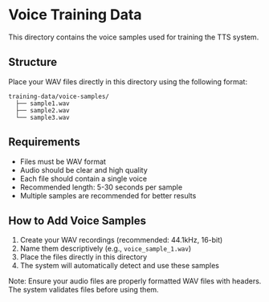 # Voice Training Data

This directory contains the voice samples used for training the TTS system.

## Structure

Place your WAV files directly in this directory using the following format:
```
training-data/voice-samples/
  ├── sample1.wav
  ├── sample2.wav
  └── sample3.wav
```

## Requirements

- Files must be WAV format
- Audio should be clear and high quality
- Each file should contain a single voice
- Recommended length: 5-30 seconds per sample
- Multiple samples are recommended for better results

## How to Add Voice Samples

1. Create your WAV recordings (recommended: 44.1kHz, 16-bit)
2. Name them descriptively (e.g., `voice_sample_1.wav`)
3. Place the files directly in this directory
4. The system will automatically detect and use these samples

Note: Ensure your audio files are properly formatted WAV files with headers. The system validates files before using them.
